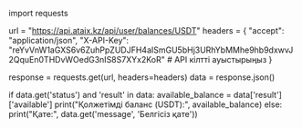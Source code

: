 import requests

url = "https://api.ataix.kz/api/user/balances/USDT"
headers = {
    "accept": "application/json",
    "X-API-Key": "reYvVnW1aGXS6v6ZuhPpZUDJFH4aISmGU5bHj3URhYbMMhe9hb9dxwvJ2QquEn0THDvWOedG3nIS8S7XYx2KoR"  # API кілтті ауыстырыңыз
}

response = requests.get(url, headers=headers)
data = response.json()

if data.get('status') and 'result' in data:
    available_balance = data['result']['available']
    print("Қолжетімді баланс (USDT):", available_balance)
else:
    print("Қате:", data.get('message', 'Белгісіз қате'))


